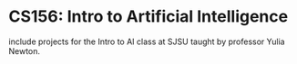 # CS156: Intro to Artificial Intelligence

include projects for the Intro to AI class at SJSU taught by professor Yulia Newton.

